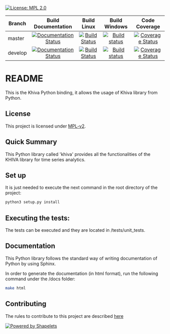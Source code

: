 
[![License: MPL 2.0](https://img.shields.io/badge/License-MPL%202.0-brightgreen.svg)](https://github.com/shapelets/khiva-python/blob/master/LICENSE.txt)  

| Branch        | Build Documentation                                                                                                                           | Build Linux                                                                                            |  Build Windows                                                                                                                                          | Code Coverage                                                                                                                    |
| ------------- |:---------------------------------------------------------------------------------------------------------------------------------------------:|:-----------------------------------------------------------------------------------------------------------------:|:-------------------------------------------------------------------------------------------------------------------------------------------------------:|:--------------------------------------------------------------------------------------------------------------------------------:|
| master        | [![Documentation Status](https://readthedocs.org/projects/khiva-python/badge/?version=latest)](https://khiva-python.readthedocs.io/en/latest/?badge=latest) | [![Build Status](https://travis-ci.org/shapelets/khiva-python.svg?branch=master)](https://travis-ci.org/shapelets/khiva-python) | [![Build status](https://ci.appveyor.com/api/projects/status/7f4n5n0iydicfd9p/branch/master?svg=true)](https://ci.appveyor.com/project/shapelets/khiva-python) |[![Coverage Status](https://codecov.io/gh/shapelets/khiva-python/branch/master/graph/badge.svg)](https://codecov.io/gh/shapelets/khiva-python)  |
| develop       | [![Documentation Status](https://readthedocs.org/projects/khiva-python/badge/?version=latest)](https://khiva-python.readthedocs.io/en/latest/?badge=latest) | [![Build Status](https://travis-ci.org/shapelets/khiva-python.svg?branch=develop)](https://travis-ci.org/shapelets/khiva-python)| [![Build status](https://ci.appveyor.com/api/projects/status/7f4n5n0iydicfd9p/branch/develop?svg=true)](https://ci.appveyor.com/project/shapelets/khiva-python)|[![Coverage Status](https://codecov.io/gh/shapelets/khiva-python/branch/develop/graph/badge.svg)](https://codecov.io/gh/shapelets/khiva-python) |

# README #
This is the Khiva Python binding, it allows the usage of Khiva library from Python.

## License
This project is licensed under [MPL-v2](https://www.mozilla.org/en-US/MPL/2.0/). 

## Quick Summary
This Python library called 'khiva' provides all the functionalities of the KHIVA library for time series analytics.

## Set up
It is just needed to execute the next command in the root directory of the project:
```bash
python3 setup.py install
```
  
## Executing the tests:
The tests can be executed and they are located in <project-root-dir>/tests/unit_tests.
 
## Documentation
This Python library follows the standard way of writing documentation of Python by using Sphinx.

In order to generate the documentation (in html format), run the following command under the <project-root-dir>/docs folder:
```bash
make html
```

## Contributing
The rules to contribute to this project are described [here](CONTRIBUTING.md)


[![Powered by Shapelets](https://img.shields.io/badge/powered%20by-Shapelets-orange.svg?style=flat&colorA=E1523D&colorB=007D8A)](https://shapelets.io)